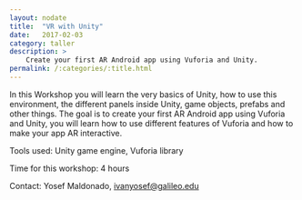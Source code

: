 ```yaml
---
layout: nodate
title:  "VR with Unity"
date:   2017-02-03
category: taller
description: >
    Create your first AR Android app using Vuforia and Unity.
permalink: /:categories/:title.html
---
```


In this Workshop you will learn the very basics of Unity, how to use this environment, the different panels inside Unity, game objects, prefabs and other things. The goal is to create your first AR Android app using Vuforia and Unity, you will learn how to use different features of Vuforia and how to make your app AR interactive.

Tools used: Unity game engine, Vuforia library
 
Time for this workshop: 4 hours

Contact: Yosef Maldonado, ivanyosef@galileo.edu